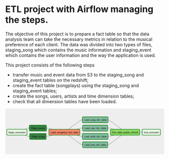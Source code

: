 # ETL project with Airflow managing the steps.

The objective of this project is to prepare a fact table so that the data analysis team can take the necessary metrics in relation to the musical preference of each client. The data was divided into two types of files, staging_song which contains the music information and staging_event which contains the user information and the way the application is used.

This project consists of the following steps

- transfer music and event data from S3 to the staging_song and staging_event tables on the redshift;
- create the fact table (songplays) using the staging_song and staging_event tables;
- create the songs, users, artists and time dimension tables;
- check that all dimension tables have been loaded.


![](./fluxo-dag.png)